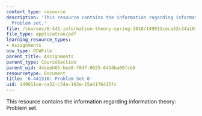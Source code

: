 ```yaml
---
content_type: resource
description: 'This resource contains the information regarding information theory:
  Problem set.'
file: /courses/6-441-information-theory-spring-2016/149011ceca32c34a103e15a4176415fc_MIT6_441S16_problem_set6.pdf
file_type: application/pdf
learning_resource_types:
- Assignments
ocw_type: OCWFile
parent_title: Assignments
parent_type: CourseSection
parent_uid: 44eeeb65-bee8-f847-0025-6434ba60fcb0
resourcetype: Document
title: '6.441S16: Problem Set 6'
uid: 149011ce-ca32-c34a-103e-15a4176415fc
---
```

This resource contains the information regarding information theory: Problem set.

